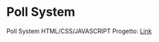 <h1>Poll System</h1>
<span>Poll System HTML/CSS/JAVASCRIPT</span>
<span>Progetto: <a href="https://emanuelezii.github.io/Poll-System-Application/">Link</a></span>
